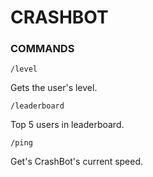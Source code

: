 # CRASHBOT

### COMMANDS

```
/level
```
Gets the user's level.

```
/leaderboard
```
Top 5 users in leaderboard.

```
/ping
```
Get's CrashBot's current speed.
